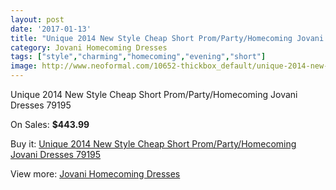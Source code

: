 ```yaml
---
layout: post
date: '2017-01-13'
title: "Unique 2014 New Style Cheap Short Prom/Party/Homecoming Jovani Dresses 79195"
category: Jovani Homecoming Dresses
tags: ["style","charming","homecoming","evening","short"]
image: http://www.neoformal.com/10652-thickbox_default/unique-2014-new-style-cheap-short-prom-party-homecoming-jovani-dresses-79195.jpg
---
```

Unique 2014 New Style Cheap Short Prom/Party/Homecoming Jovani Dresses 79195

On Sales: **$443.99**
<a href="https://www.neoformal.com/en/jovani-homecoming-dresses-2014/3738-unique-2014-new-style-cheap-short-prom-party-homecoming-jovani-dresses-79195.html"><amp-img layout="responsive" width="600" height="600" src="//www.neoformal.com/10652-thickbox_default/unique-2014-new-style-cheap-short-prom-party-homecoming-jovani-dresses-79195.jpg" alt="Unique 2014 New Style Cheap Short Prom/Party/Homecoming Jovani Dresses 79195 0" /></a>
<a href="https://www.neoformal.com/en/jovani-homecoming-dresses-2014/3738-unique-2014-new-style-cheap-short-prom-party-homecoming-jovani-dresses-79195.html"><amp-img layout="responsive" width="600" height="600" src="//www.neoformal.com/10653-thickbox_default/unique-2014-new-style-cheap-short-prom-party-homecoming-jovani-dresses-79195.jpg" alt="Unique 2014 New Style Cheap Short Prom/Party/Homecoming Jovani Dresses 79195 1" /></a>

Buy it: [Unique 2014 New Style Cheap Short Prom/Party/Homecoming Jovani Dresses 79195](https://www.neoformal.com/en/jovani-homecoming-dresses-2014/3738-unique-2014-new-style-cheap-short-prom-party-homecoming-jovani-dresses-79195.html "Unique 2014 New Style Cheap Short Prom/Party/Homecoming Jovani Dresses 79195")

View more: [Jovani Homecoming Dresses](https://www.neoformal.com/en/50-jovani-homecoming-dresses-2014 "Jovani Homecoming Dresses")